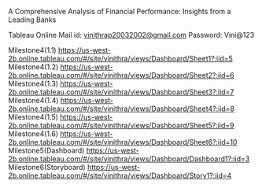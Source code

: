 A Comprehensive Analysis of Financial Performance: Insights from a
Leading Banks

Tableau Online Mail id:
vinithrap20032002@gmail.com
Password:
Vini@123

Milestone4(1.1)
https://us-west-2b.online.tableau.com/#/site/vinithra/views/Dashboard/Sheet1?:iid=5
Milestone4(1.2)
https://us-west-2b.online.tableau.com/#/site/vinithra/views/Dashboard/Sheet2?:iid=6
Milestone4(1.3)
https://us-west-2b.online.tableau.com/#/site/vinithra/views/Dashboard/Sheet3?:iid=7
Milestone4(1.4)
https://us-west-2b.online.tableau.com/#/site/vinithra/views/Dashboard/Sheet4?:iid=8
Milestone4(1.5)
https://us-west-2b.online.tableau.com/#/site/vinithra/views/Dashboard/Sheet5?:iid=9
Milestone4(1.6)
https://us-west-2b.online.tableau.com/#/site/vinithra/views/Dashboard/Sheet6?:iid=10
Milestone5(Dashboard)
https://us-west-2b.online.tableau.com/#/site/vinithra/views/Dashboard/Dashboard1?:iid=3
Milestone6(Storyboard)
https://us-west-2b.online.tableau.com/#/site/vinithra/views/Dashboard/Story1?:iid=4
